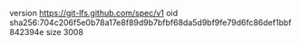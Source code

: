 version https://git-lfs.github.com/spec/v1
oid sha256:704c206f5e0b78a17e8f89d9b7bfbf68da5d9bf9fe79d6fc86def1bbf842394e
size 3008

